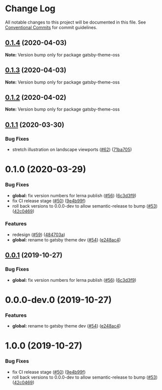 # Change Log

All notable changes to this project will be documented in this file.
See [Conventional Commits](https://conventionalcommits.org) for commit guidelines.

## [0.1.4](https://github.com/robinmetral/gatsby-theme-oss/compare/gatsby-theme-oss@0.1.3...gatsby-theme-oss@0.1.4) (2020-04-03)

**Note:** Version bump only for package gatsby-theme-oss





## [0.1.3](https://github.com/robinmetral/gatsby-theme-oss/compare/gatsby-theme-oss@0.1.2...gatsby-theme-oss@0.1.3) (2020-04-03)

**Note:** Version bump only for package gatsby-theme-oss





## [0.1.2](https://github.com/robinmetral/gatsby-theme-oss/compare/gatsby-theme-oss@0.1.1...gatsby-theme-oss@0.1.2) (2020-04-02)

**Note:** Version bump only for package gatsby-theme-oss





## [0.1.1](https://github.com/robinmetral/gatsby-theme-oss/compare/gatsby-theme-oss@0.1.0...gatsby-theme-oss@0.1.1) (2020-03-30)


### Bug Fixes

* stretch illustration on landscape viewports ([#62](https://github.com/robinmetral/gatsby-theme-oss/issues/62)) ([71ba705](https://github.com/robinmetral/gatsby-theme-oss/commit/71ba705349af92b09ce0f3f9d34e6741670193b8))





# 0.1.0 (2020-03-29)


### Bug Fixes

* **global:** fix version numbers for lerna publish ([#56](https://github.com/robinmetral/gatsby-theme-oss/issues/56)) ([6c3d3f9](https://github.com/robinmetral/gatsby-theme-oss/commit/6c3d3f902090656b337ac1de06c24194eb494b67))
* fix CI release stage ([#50](https://github.com/robinmetral/gatsby-theme-oss/issues/50)) ([9e4b99f](https://github.com/robinmetral/gatsby-theme-oss/commit/9e4b99fed2f5166e374d2bf45aac63f4edc5db5d))
* roll back versions to 0.0.0-dev to allow semantic-release to bump ([#53](https://github.com/robinmetral/gatsby-theme-oss/issues/53)) ([42c0469](https://github.com/robinmetral/gatsby-theme-oss/commit/42c0469e620f716c719d69609a1f771ef66ffc9e))


### Features

* redesign ([#59](https://github.com/robinmetral/gatsby-theme-oss/issues/59)) ([484703a](https://github.com/robinmetral/gatsby-theme-oss/commit/484703afa5213792809f78ada153f8e0093d9213))
* **global:** rename to gatsby theme dev ([#54](https://github.com/robinmetral/gatsby-theme-oss/issues/54)) ([e248ac4](https://github.com/robinmetral/gatsby-theme-oss/commit/e248ac46140fb5a465c658c5ed7b48870d8d2b9f))





## [0.0.1](https://github.com/robinmetral/gatsby-theme-oss/compare/gatsby-theme-oss@0.0.0-dev.0...gatsby-theme-oss@0.0.1) (2019-10-27)

### Bug Fixes

- **global:** fix version numbers for lerna publish ([#56](https://github.com/robinmetral/gatsby-theme-oss/issues/56)) ([6c3d3f9](https://github.com/robinmetral/gatsby-theme-oss/commit/6c3d3f902090656b337ac1de06c24194eb494b67))

# 0.0.0-dev.0 (2019-10-27)

### Features

- **global:** rename to gatsby theme dev ([#54](https://github.com/robinmetral/gatsby-theme-oss/issues/54)) ([e248ac4](https://github.com/robinmetral/gatsby-theme-oss/commit/e248ac46140fb5a465c658c5ed7b48870d8d2b9f))

# 1.0.0 (2019-10-27)

### Bug Fixes

- fix CI release stage ([#50](https://github.com/robinmetral/gatsby-theme-oss/issues/50)) ([9e4b99f](https://github.com/robinmetral/gatsby-theme-oss/commit/9e4b99fed2f5166e374d2bf45aac63f4edc5db5d))
- roll back versions to 0.0.0-dev to allow semantic-release to bump ([#53](https://github.com/robinmetral/gatsby-theme-oss/issues/53)) ([42c0469](https://github.com/robinmetral/gatsby-theme-oss/commit/42c0469e620f716c719d69609a1f771ef66ffc9e))
